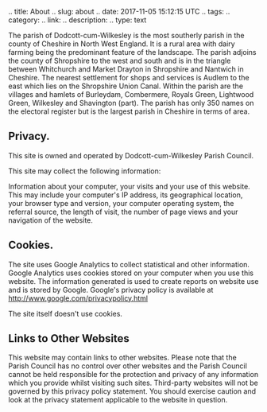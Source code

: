 .. title: About
.. slug: about
.. date: 2017-11-05 15:12:15 UTC
.. tags:
.. category:
.. link:
.. description:
.. type: text

The parish of Dodcott-cum-Wilkesley is the most southerly parish in
the county of Cheshire in North West England. It is a rural area with
dairy farming being the predominant feature of the landscape. The
parish adjoins the county of Shropshire to the west and south and is
in the triangle between Whitchurch and Market Drayton in Shropshire
and Nantwich in Cheshire. The nearest settlement for shops and
services is Audlem to the east which lies on the Shropshire Union
Canal. Within the parish are the villages and hamlets of Burleydam,
Combermere, Royals Green, Lightwood Green, Wilkesley and Shavington
(part). The parish has only 350 names on the electoral register but is
the largest parish in Cheshire in terms of area.

## Privacy.

This site is owned and operated by Dodcott-cum-Wilkesley
Parish Council.

This site may collect the following information:

Information about your computer, your visits and your use of this
website. This may include your computer's IP address, its geographical
location, your browser type and version, your computer operating
system, the referral source, the length of visit, the number of page
views and your navigation of the website.


## Cookies.

The site uses Google Analytics
to collect statistical and other information. Google Analytics uses
cookies stored on your computer when you use this website. The
information generated is used to create reports on website use and is
stored by Google. Google's privacy policy is available at
http://www.google.com/privacypolicy.html

The site itself doesn't use cookies.

## Links to Other Websites
This website may contain links to other websites. Please note that the Parish Council has no control over other websites and the Parish Council cannot be held responsible for the protection and privacy of any information which you provide whilst visiting such sites. Third-party websites will not be governed by this privacy policy statement. You should exercise caution and look at the privacy statement applicable to the website in question.
